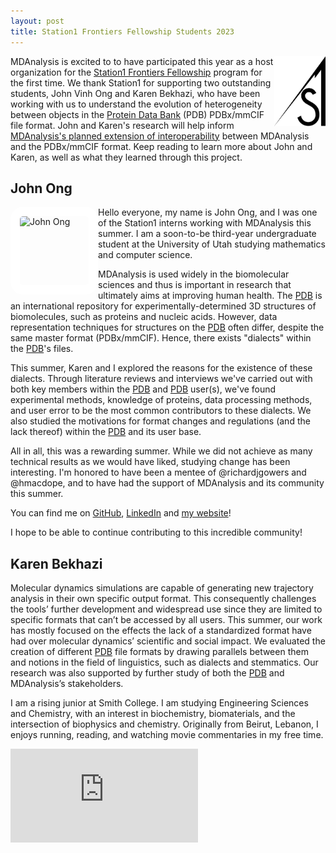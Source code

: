 ```yaml
---
layout: post
title: Station1 Frontiers Fellowship Students 2023
---
```

<p>
<img
src="/public/images/station1_condensed_logo.png"
title="Station1 Logo" alt="Station1 Logo"
style="float: right; height: 8em; " />
</p>

MDAnalysis is excited to to have participated this year as a host organization for the [Station1 Frontiers Fellowship][sff] program for the first time. We thank Station1 for supporting two outstanding students, John Vinh Ong and Karen Bekhazi, who have been working with us to understand the evolution of heterogeneity between objects in the [Protein Data Bank][pdb] (PDB) PDBx/mmCIF file format. John and Karen's research will help inform [MDAnalysis's planned extension of interoperability][interoperability] between MDAnalysis and the PDBx/mmCIF format. Keep reading to learn more about John and Karen, as well as what they learned through this project.

## John Ong

<img
src="https://jong9559.github.io/assets/img/prof_pic.jpg"
title="John Ong" alt="John Ong"
style="float: left; width: 110px; height: 110px; border-radius: 20px; border: 15px solid white" />

Hello everyone, my name is John Ong, and I was one of the Station1 interns working with MDAnalysis this summer. I am a soon-to-be third-year undergraduate student at the University of Utah studying mathematics and computer science.

MDAnalysis is used widely in the biomolecular sciences and thus is important in research that ultimately aims at improving human health. The [PDB][pdb] is an international repository for experimentally-determined 3D structures of biomolecules, such as proteins and nucleic acids. However, data representation techniques for structures on the [PDB][pdb] often differ, despite the same master format (PDBx/mmCIF). Hence, there exists "dialects" within the [PDB][pdb]'s files. 

This summer, Karen and I explored the reasons for the existence of these dialects. Through literature reviews and interviews we've carried out with both key members within the [PDB][pdb] and [PDB][pdb] user(s), we've found experimental methods, knowledge of proteins, data processing methods, and user error to be the most common contributors to these dialects. We also studied the motivations for format changes and regulations (and the lack thereof) within the [PDB][pdb] and its user base. 

All in all, this was a rewarding summer. While we did not achieve as many technical results as we would have liked, studying change has been interesting. I'm honored to have been a mentee of @richardjgowers and @hmacdope, and to have had the support of MDAnalysis and its community this summer. 

You can find me on [GitHub][john-github], [LinkedIn][john-linkedin] and [my website][john-website]! 

I hope to be able to continue contributing to this incredible community!

## Karen Bekhazi

Molecular dynamics simulations are capable of generating new trajectory analysis in their own specific output format. This consequently challenges the tools’ further development and widespread use since they are limited to specific formats that can’t be accessed by all users. This summer, our work has mostly focused on the effects the lack of a standardized format have had over molecular dynamics’ scientific and social impact. We evaluated the creation of different [PDB][pdb] file formats by drawing parallels between them and notions in the field of linguistics, such as dialects and stemmatics. Our research was also supported by further study of both the [PDB][pdb] and MDAnalysis’s stakeholders.

I am a rising junior at Smith College. I am studying Engineering Sciences and Chemistry, with an interest in biochemistry, biomaterials, and the intersection of biophysics and chemistry. Originally from Beirut, Lebanon, I enjoys running, reading, and watching movie commentaries in my free time.

![Station1 Capstone Poster](https://github.com/MDAnalysis/MDAnalysis.github.io/tree/master/public/images/SFF2023_PD4_FinalPoster_Bekhazi_Ong.pptx.pdf)

[sff]: https://www.station1.org/sff
[pdb]: https://www.rcsb.org/
[interoperability]: https://www.mdanalysis.org/2020/08/03/roadmap/
[john-github]: https://github.com/jong9559
[john-linkedin]: https://www.linkedin.com/in/john-ong/
[john-website]: https://jong9559.github.io/
